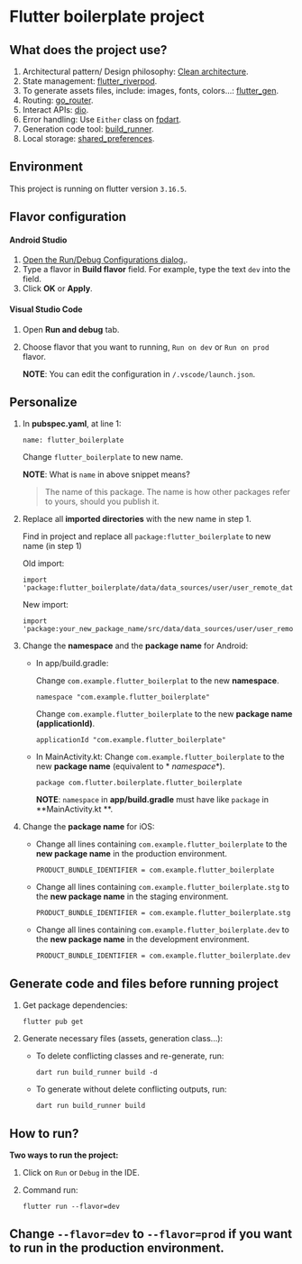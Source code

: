 # Flutter boilerplate project

## What does the project use?

1. Architectural pattern/ Design
   philosophy: [Clean architecture](https://blog.cleancoder.com/uncle-bob/2012/08/13/the-clean-architecture.html).
2. State management: [flutter_riverpod](https://pub.dev/packages/riverpod).
3. To generate assets files, include: images, fonts,
   colors...: [flutter_gen](https://pub.dev/packages/flutter_gen).
4. Routing: [go_router](https://pub.dev/packages/go_router).
5. Interact APIs: [dio](https://pub.dev/packages/dio).
6. Error handling: Use `Either` class on [fpdart](https://pub.dev/packages/fpdart).
7. Generation code tool: [build_runner](https://pub.dev/packages/build_runner).
8. Local storage: [shared_preferences](https://pub.dev/packages/shared_preferences).

## Environment

This project is running on flutter version `3.16.5`.

## Flavor configuration

#### Android Studio

1. [Open the Run/Debug Configurations dialog.](https://developer.android.com/studio/run/rundebugconfig?hl=en#opening).
2. Type a flavor in **Build flavor** field. For example, type the text `dev` into the field.
3. Click **OK** or **Apply**.

#### Visual Studio Code

1. Open **Run and debug** tab.
2. Choose flavor that you want to running, `Run on dev` or `Run on prod` flavor.

   **NOTE**: You can edit the configuration in `/.vscode/launch.json`.

## Personalize

1. In **pubspec.yaml**, at line 1:
   ```
   name: flutter_boilerplate
   ```
   Change `flutter_boilerplate` to new name.

   **NOTE**: What is `name` in above snippet means?

   > The name of this package. The name is how other packages refer to yours, should you publish it.

2. Replace all **imported directories** with the new name in step 1.

   Find in project and replace all `package:flutter_boilerplate` to new name (in step 1)

   Old import:
   ```
   import 'package:flutter_boilerplate/data/data_sources/user/user_remote_data_source_impl.dart';
   ```
   New import:
   ```
   import 'package:your_new_package_name/src/data/data_sources/user/user_remote_data_source_impl.dart';
   ```
3. Change the **namespace** and the **package name** for Android:
    - In app/build.gradle:

      Change `com.example.flutter_boilerplat` to the new **namespace**.

         ```
         namespace "com.example.flutter_boilerplate"
         ```
      Change `com.example.flutter_boilerplate` to the new **package name (applicationId)**.

       ```
       applicationId "com.example.flutter_boilerplate"
       ```

    - In MainActivity.kt:
      Change `com.example.flutter_boilerplate` to the new **package name** (equivalent to *
      *namespace**).

      ```
      package com.flutter.boilerplate.flutter_boilerplate
      ```

      **NOTE**:  `namespace` in **app/build.gradle** must have like `package` in **MainActivity.kt
      **.

4. Change the **package name** for iOS:

    - Change all lines containing  `com.example.flutter_boilerplate` to the **new package name** in
      the production environment.

       ```
       PRODUCT_BUNDLE_IDENTIFIER = com.example.flutter_boilerplate
       ```

    - Change all lines containing  `com.example.flutter_boilerplate.stg` to the **new package name**
      in
      the staging environment.

       ```
       PRODUCT_BUNDLE_IDENTIFIER = com.example.flutter_boilerplate.stg
       ```
    - Change all lines containing  `com.example.flutter_boilerplate.dev` to the **new package name**
      in
      the development environment.

       ```
       PRODUCT_BUNDLE_IDENTIFIER = com.example.flutter_boilerplate.dev
       ```

## Generate code and files before running project

1. Get package dependencies:

    ```
    flutter pub get
    ```

2. Generate necessary files (assets, generation class...):
    - To delete conflicting classes and re-generate, run:

       ```
       dart run build_runner build -d
       ```

    - To generate without delete conflicting outputs, run:

       ```
       dart run build_runner build
       ```

## How to run?

**Two ways to run the project:**

1. Click on `Run` or `Debug` in the IDE.
2. Command run:

    ```
    flutter run --flavor=dev
    ```

Change `--flavor=dev` to `--flavor=prod` if you want to run in the production environment.
---